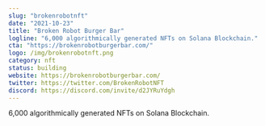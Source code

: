 ```yaml
---
slug: "brokenrobotnft"
date: "2021-10-23"
title: "Broken Robot Burger Bar"
logline: "6,000 algorithmically generated NFTs on Solana Blockchain."
cta: "https://brokenrobotburgerbar.com/"
logo: /img/brokenrobotnft.png
category: nft
status: building
website: https://brokenrobotburgerbar.com/
twitter: https://twitter.com/BrokenRobotNFT
discord: https://discord.com/invite/d2JYRuYdgh
---
```


6,000 algorithmically generated NFTs on Solana Blockchain.
